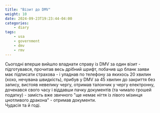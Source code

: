 ```yaml
---
title: "Візит до DMV"
weight: 10
date: 2024-09-23T19:23:44-04:00
categories:
    - diary
tags:
    - usa
    - government
    - dmv
    - rmv
---
```

Сьогодні вперше вийшло владнати справу із DMV за один візит - підготувався, прочитав весь дрібний шрифт, побачив що бланк заяви має підписати страхова - і уладнав по телефону за якихось 20 хвилин (хохо, нечувана швидкість), прибув у DMV за 45 хвилин до закриття без запису, вистояв невелику чергу, отримав талончик у чергу електронну, дочекався свого часу і віддавши пачку документів (та чимало грошей податку) - замість вже звичного "ще немає нігтя із лівого мізинця цнотливого дракона" - отримав документи.  
Чудасія та й годі.
